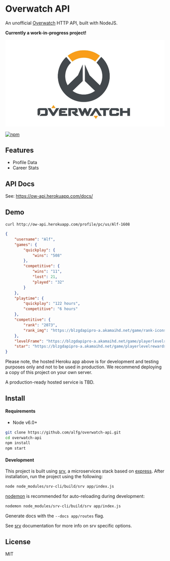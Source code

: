 # Overwatch API
An unofficial [Overwatch](https://playoverwatch.com) HTTP API, built with NodeJS.

**Currently a work-in-progress project!**

![](overwatch.jpg)

[![npm](https://img.shields.io/npm/v/overwatch-api.svg?maxAge=2592000)]()

## Features
* Profile Data
* Career Stats

## API Docs
See: https://ow-api.herokuapp.com/docs/

## Demo

```
curl http://ow-api.herokuapp.com/profile/pc/us/Alf-1608
```
```json
{
    "username": "Alf",
    "games": {
        "quickplay": {
            "wins": "508"
        },
        "competitive": {
            "wins": "11",
            "lost": 21,
            "played": "32"
        }
    },
    "playtime": {
        "quickplay": "122 hours",
        "competitive": "6 hours"
    },
    "competitive": {
        "rank": "2073",
        "rank_img": "https://blzgdapipro-a.akamaihd.net/game/rank-icons/rank-10.png"
    },
    "levelFrame": "https://blzgdapipro-a.akamaihd.net/game/playerlevelrewards/0x0250000000000928_Border.png",
    "star": "https://blzgdapipro-a.akamaihd.net/game/playerlevelrewards/0x0250000000000928_Rank.png"
}
```

Please note, the hosted Heroku app above is for development and testing purposes only and not to be used in production. We recommend deploying a copy of this project on your own server.

A production-ready hosted service is TBD.

## Install

#### Requirements
* Node v6.0+

```bash
git clone https://github.com/alfg/overwatch-api.git
cd overwatch-api
npm install
npm start
```

#### Development
This project is built using [srv](https://github.com/alfg/srv), a microservices stack based on [express](https://expressjs.com/). After installation, run the project using the following:

```bash
node node_modules/srv-cli/build/srv app/index.js
```

[nodemon](https://github.com/remy/nodemon) is recommended for auto-reloading during development:
```bash
nodemon node_modules/srv-cli/build/srv app/index.js
```

Generate docs with the `--docs app/routes` flag.

See [srv](https://github.com/alfg/srv) documentation for more info on srv specific options.

## License
MIT
